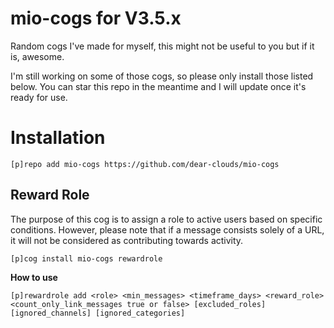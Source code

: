 # mio-cogs for V3.5.x

Random cogs I've made for myself, this might not be useful to you but if it is, awesome.

I'm still working on some of those cogs, so please only install those listed below. You can star this repo in the meantime and I will update once it's ready for use.

# Installation

```
[p]repo add mio-cogs https://github.com/dear-clouds/mio-cogs
```

## Reward Role

The purpose of this cog is to assign a role to active users based on specific conditions. However, please note that if a message consists solely of a URL, it will not be considered as contributing towards activity.

```
[p]cog install mio-cogs rewardrole
```

**How to use**
```
[p]rewardrole add <role> <min_messages> <timeframe_days> <reward_role> <count_only_link_messages true or false> [excluded_roles] [ignored_channels] [ignored_categories]
```
